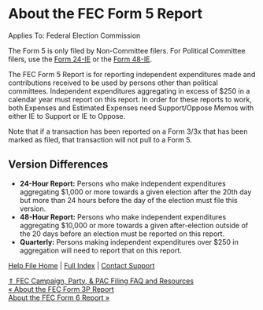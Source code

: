  About the FEC Form 5 Report
==========

Applies To: Federal Election Commission

The Form 5 is only filed by Non-Committee filers. For Political Committee filers, use the [Form 24-IE](https://ispolitical.com/about-the-fec-form-24-ie-report/) or the [Form 48-IE](https://ispolitical.com/about-the-fec-form-48-ie-report/).

The FEC Form 5 Report is for reporting independent expenditures made and contributions received to be used by persons other than political committees. Independent expenditures aggregating in excess of $250 in a calendar year must report on this report. In order for these reports to work, both Expenses and Estimated Expenses need Support/Oppose Memos with either IE to Support or IE to Oppose.

Note that if a transaction has been reported on a Form 3/3x that has been marked as filed, that transaction will not pull to a Form 5.

Version Differences
----------

* **24-Hour Report:** Persons who make independent expenditures aggregating $1,000 or more towards a given election after the 20th day but more than 24 hours before the day of the election must file this version. 
* **48-Hour Report:** Persons who make independent expenditures aggregating $10,000 or more towards a given after-election outside of the 20 days before an election must be reported on this report. 
* **Quarterly:** Persons making independent expenditures over $250 in aggregation will need to report that on this report. 

[Help File Home](/help/) | [Full Index](/Help-File-Directory/) | [Contact Support](mailto:support@ISPolitical.com)

[⇑ FEC Campaign, Party, & PAC Filing FAQ and Resources](/FEC-Campaign-Party-PAC-Filing-FAQ-and-Resources)  
[« About the FEC Form 3P Report](/About-the-FEC-Form-3P-Report)  
[About the FEC Form 6 Report »](/About-the-FEC-Form-6-Report)